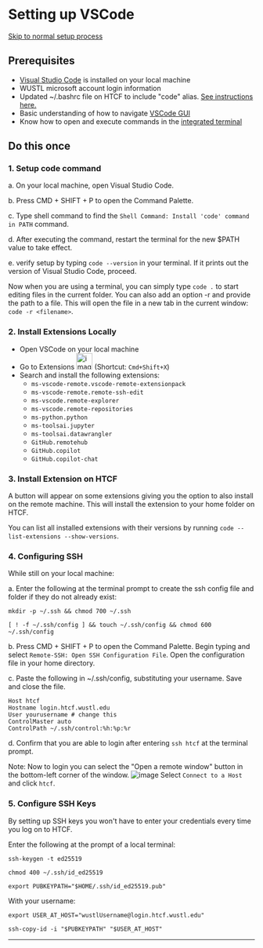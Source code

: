 # Setting up VSCode
[Skip to normal setup process](https://github.com/dbaldridge-lab/htcf/blob/main/jupyter_vscode.md#normal-process)

## Prerequisites
- [Visual Studio Code](https://code.visualstudio.com/) is installed on your local machine
- WUSTL microsoft account login information
- Updated ~/.bashrc file on HTCF to include "code" alias. [See instructions here.](https://github.com/dbaldridge-lab/htcf/blob/main/bashrc-howto.md)
- Basic understanding of how to navigate [VSCode GUI](https://code.visualstudio.com/docs/getstarted/userinterface#_views)
- Know how to open and execute commands in the [integrated terminal](https://code.visualstudio.com/docs/terminal/getting-started)

## Do this once
### 1. Setup code command

a. On your local machine, open Visual Studio Code.

b. Press CMD + SHIFT + P to open the Command Palette.

c. Type shell command to find the `Shell Command: Install 'code' command in PATH` command.

d. After executing the command, restart the terminal for the new $PATH value to take effect. 

e. verify setup by typing `code --version` in your terminal. 
If it prints out the version of Visual Studio Code, proceed.

Now when you are using a terminal, you can simply type `code .` to start editing files in the current folder.
You can also add an option -r and provide the path to a file. This will open the file in a new tab in the current window: `code -r <filename>`.

### 2. Install Extensions Locally
- Open VSCode on your local machine
- Go to Extensions <img width="33" alt="image" src="https://github.com/dbaldridge-lab/htcf/assets/50468813/7b07ab0f-e68f-4b33-954b-2ac556c2ddb9">
(Shortcut: `Cmd+Shift+X`)
- Search and install the following extensions:
    - `ms-vscode-remote.vscode-remote-extensionpack`
    - `ms-vscode-remote.remote-ssh-edit`
    - `ms-vscode.remote-explorer`
    - `ms-vscode.remote-repositories`
    - `ms-python.python`
    - `ms-toolsai.jupyter`
    - `ms-toolsai.datawrangler`
    - `GitHub.remotehub`
    - `GitHub.copilot`
    - `GitHub.copilot-chat`

### 3. Install Extension on HTCF
A button will appear on some extensions giving you the option to also install on the remote machine. This will install the extension to your home folder on HTCF.

You can list all installed extensions with their versions by running `code --list-extensions --show-versions`.

### 4. Configuring SSH
While still on your local machine: 

a. Enter the following at the terminal prompt to create the ssh config file and folder if they do not already exist:
```
mkdir -p ~/.ssh && chmod 700 ~/.ssh
```
```
[ ! -f ~/.ssh/config ] && touch ~/.ssh/config && chmod 600 ~/.ssh/config
```

b. Press CMD + SHIFT + P to open the Command Palette. Begin typing and select `Remote-SSH: Open SSH Configuration File`. Open the configuration file in your home directory.

c. Paste the following in ~/.ssh/config, substituting your username. Save and close the file. 
```
Host htcf
Hostname login.htcf.wustl.edu
User yourusername # change this
ControlMaster auto
ControlPath ~/.ssh/control:%h:%p:%r
```
d. Confirm that you are able to login after entering `ssh htcf` at the terminal prompt.

Note: Now to login you can select the "Open a remote window" button in the bottom-left corner of the window. ![image](https://github.com/user-attachments/assets/1cae2779-9992-4844-b5f0-4a0f8bcccee0) Select `Connect to a Host` and click `htcf`.

### 5. Configure SSH Keys
By setting up SSH keys you won't have to enter your credentials every time you log on to HTCF.

Enter the following at the prompt of a local terminal:
```
ssh-keygen -t ed25519
```
```
chmod 400 ~/.ssh/id_ed25519
```
```
export PUBKEYPATH="$HOME/.ssh/id_ed25519.pub"
```
With your username:
```
export USER_AT_HOST="wustlUsername@login.htcf.wustl.edu"
```
```
ssh-copy-id -i "$PUBKEYPATH" "$USER_AT_HOST"
```
---
